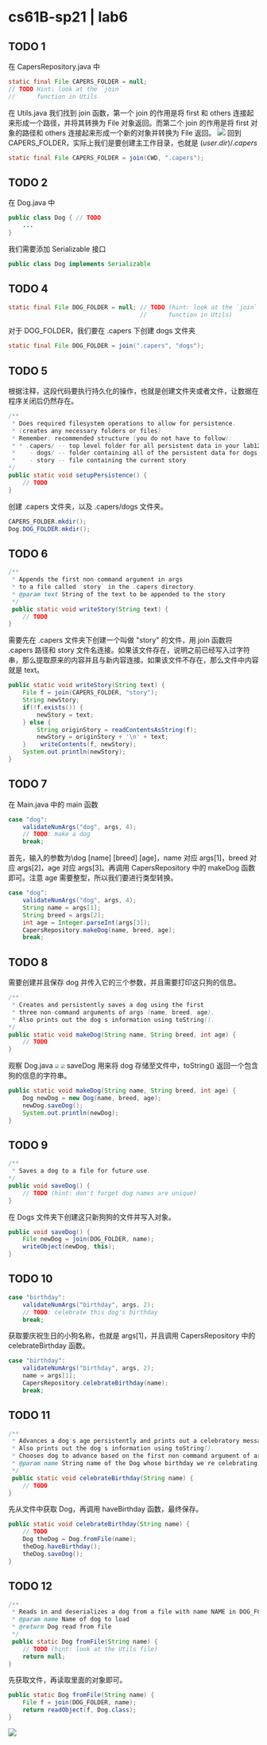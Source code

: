 # cs61B-sp21 | lab6
## TODO 1
在 CapersRepository.java 中
```java
static final File CAPERS_FOLDER = null; 
// TODO Hint: look at the `join`  
//      function in Utils
```
在 Utils.java 我们找到 join 函数，第一个 join 的作用是将 first 和 others 连接起来形成一个路径，并将其转换为 File 对象返回。而第二个 join 的作用是将 first 对象的路径和 others 连接起来形成一个新的对象并转换为 File 返回。
![](https://typora-birdy.oss-cn-guangzhou.aliyuncs.com/20240526203021.png)
回到 CAPERS_FOLDER，实际上我们是要创建主工作目录，也就是 $(user.dir)/.capers$
```java
static final File CAPERS_FOLDER = join(CWD, ".capers");
```
## TODO 2
在 Dog.java 中
```java
public class Dog { // TODO
	...
}
```
我们需要添加 Serializable 接口
```java
public class Dog implements Serializable
```
## TODO 4
```java
static final File DOG_FOLDER = null; // TODO (hint: look at the `join`  
                                     //      function in Utils)
```
对于 DOG_FOLDER，我们要在 .capers 下创建 dogs 文件夹
```java
static final File DOG_FOLDER = join(".capers", "dogs");
```
## TODO 5
根据注释，这段代码要执行持久化的操作，也就是创建文件夹或者文件，让数据在程序关闭后仍然存在。
```java
/**  
 * Does required filesystem operations to allow for persistence. 
 * (creates any necessary folders or files) 
 * Remember: recommended structure (you do not have to follow): 
 * * .capers/ -- top level folder for all persistent data in your lab12 folder 
 *    - dogs/ -- folder containing all of the persistent data for dogs 
 *    - story -- file containing the current story 
*/
public static void setupPersistence() {  
    // TODO  
}
```
创建 .capers 文件夹，以及 .capers/dogs 文件夹。
```java
CAPERS_FOLDER.mkdir();
Dog.DOG_FOLDER.mkdir();
```
## TODO 6
```java
/**  
 * Appends the first non-command argument in args 
 * to a file called `story` in the .capers directory. 
 * @param text String of the text to be appended to the story  
 */
 public static void writeStory(String text) {  
    // TODO  
}
```
需要先在 .capers 文件夹下创建一个叫做 "story" 的文件，用 join 函数将 .capers 路径和 story 文件名连接。如果该文件存在，说明之前已经写入过字符串，那么提取原来的内容并且与新内容连接。如果该文件不存在，那么文件中内容就是 text。
```java
public static void writeStory(String text) {  
    File f = join(CAPERS_FOLDER, "story");  
    String newStory;  
    if(!f.exists()) {  
        newStory = text;  
    } else {  
        String originStory = readContentsAsString(f);  
        newStory = originStory + '\n' + text;  
    }    writeContents(f, newStory);  
    System.out.println(newStory);  
}
```
## TODO 7
在 Main.java 中的 main 函数
```java
case "dog":  
    validateNumArgs("dog", args, 4);  
    // TODO: make a dog  
    break;
```
首先，输入的参数为\dog \[name] \[breed] \[age]，name 对应 args\[1]，breed 对应 args\[2]，age 对应 args\[3]。再调用 CapersRepository 中的 makeDog 函数即可。注意 age 需要整型，所以我们要进行类型转换。
```java
case "dog":  
    validateNumArgs("dog", args, 4);  
    String name = args[1];  
    String breed = args[2];  
    int age = Integer.parseInt(args[3]);  
    CapersRepository.makeDog(name, breed, age);  
    break;
```
## TODO 8
需要创建并且保存 dog 并传入它的三个参数，并且需要打印这只狗的信息。
```java
/**  
 * Creates and persistently saves a dog using the first 
 * three non-command arguments of args (name, breed, age). 
 * Also prints out the dog's information using toString(). 
*/
public static void makeDog(String name, String breed, int age) {  
    // TODO  
}
```
观察 Dog.java
<img src="https://typora-birdy.oss-cn-guangzhou.aliyuncs.com/20240528231631.png" style="zoom:50%">
<img src="https://typora-birdy.oss-cn-guangzhou.aliyuncs.com/20240528231726.png" style="zoom:50%">
saveDog 用来将 dog 存储至文件中，toString() 返回一个包含狗的信息的字符串。
```java
public static void makeDog(String name, String breed, int age) {  
    Dog newDog = new Dog(name, breed, age);  
    newDog.saveDog();  
    System.out.println(newDog);  
}
```
## TODO 9
```java
/**  
 * Saves a dog to a file for future use. 
*/
public void saveDog() {  
    // TODO (hint: don't forget dog names are unique)  
}
```
在 Dogs 文件夹下创建这只新狗狗的文件并写入对象。
```java
public void saveDog() {  
    File newDog = join(DOG_FOLDER, name);  
    writeObject(newDog, this);  
}
```
## TODO 10
```java
case "birthday":  
    validateNumArgs("birthday", args, 2);  
    // TODO: celebrate this dog's birthday  
    break;
```
获取要庆祝生日的小狗名称，也就是 args\[1]，并且调用 CapersRepository 中的 celebrateBirthday 函数。
```java
case "birthday":  
    validateNumArgs("birthday", args, 2);  
    name = args[1];  
    CapersRepository.celebrateBirthday(name);  
    break;
```
## TODO 11
```java
/**  
 * Advances a dog's age persistently and prints out a celebratory message. 
 * Also prints out the dog's information using toString(). 
 * Chooses dog to advance based on the first non-command argument of args. 
 * @param name String name of the Dog whose birthday we're celebrating.  
 */
 public static void celebrateBirthday(String name) {  
    // TODO  
}
```
先从文件中获取 Dog，再调用 haveBirthday 函数，最终保存。
```java
public static void celebrateBirthday(String name) {  
    // TODO  
    Dog theDog = Dog.fromFile(name);  
	theDog.haveBirthday();  
	theDog.saveDog();  
}
```
## TODO 12
```java
/**  
 * Reads in and deserializes a dog from a file with name NAME in DOG_FOLDER. 
 * @param name Name of dog to load  
 * @return Dog read from file  
 */
 public static Dog fromFile(String name) {  
    // TODO (hint: look at the Utils file)  
    return null;  
}
```
先获取文件，再读取里面的对象即可。
```java
public static Dog fromFile(String name) {  
    File f = join(DOG_FOLDER, name);  
    return readObject(f, Dog.class);    
}
```

![](https://typora-birdy.oss-cn-guangzhou.aliyuncs.com/20240528234503.png)
